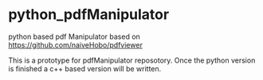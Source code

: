 # python_pdfManipulator

python based pdf Manipulator based on https://github.com/naiveHobo/pdfviewer

This is a prototype for pdfManipulator reposotory. Once the python version is finished a c++ based version will be written.
